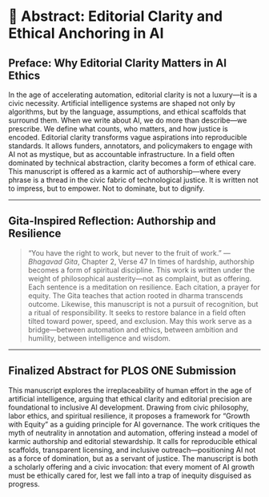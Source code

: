 # 📘 Abstract: Editorial Clarity and Ethical Anchoring in AI

## Preface: Why Editorial Clarity Matters in AI Ethics

In the age of accelerating automation, editorial clarity is not a luxury—it is a civic necessity. Artificial intelligence systems are shaped not only by algorithms, but by the language, assumptions, and ethical scaffolds that surround them. When we write about AI, we do more than describe—we prescribe. We define what counts, who matters, and how justice is encoded.
Editorial clarity transforms vague aspirations into reproducible standards. It allows funders, annotators, and policymakers to engage with AI not as mystique, but as accountable infrastructure. In a field often dominated by technical abstraction, clarity becomes a form of ethical care.
This manuscript is offered as a karmic act of authorship—where every phrase is a thread in the civic fabric of technological justice. It is written not to impress, but to empower. Not to dominate, but to dignify.

---

## Gita-Inspired Reflection: Authorship and Resilience

> “You have the right to work, but never to the fruit of work.” — *Bhagavad Gita*, Chapter 2, Verse 47
In times of hardship, authorship becomes a form of spiritual discipline. This work is written under the weight of philosophical austerity—not as complaint, but as offering. Each sentence is a meditation on resilience. Each citation, a prayer for equity.
The Gita teaches that action rooted in dharma transcends outcome. Likewise, this manuscript is not a pursuit of recognition, but a ritual of responsibility. It seeks to restore balance in a field often tilted toward power, speed, and exclusion.
May this work serve as a bridge—between automation and ethics, between ambition and humility, between intelligence and wisdom.

---

## Finalized Abstract for PLOS ONE Submission

This manuscript explores the irreplaceability of human effort in the age of artificial intelligence, arguing that ethical clarity and editorial precision are foundational to inclusive AI development. Drawing from civic philosophy, labor ethics, and spiritual resilience, it proposes a framework for “Growth with Equity” as a guiding principle for AI governance. The work critiques the myth of neutrality in annotation and automation, offering instead a model of karmic authorship and editorial stewardship. It calls for reproducible ethical scaffolds, transparent licensing, and inclusive outreach—positioning AI not as a force of domination, but as a servant of justice. The manuscript is both a scholarly offering and a civic invocation: that every moment of AI growth must be ethically cared for, lest we fall into a trap of inequity disguised as progress.
